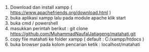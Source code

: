 1. Download dan install xampp ( https://www.apachefriends.org/download.html )
2. buka aplikasi xampp lalu pada module apache klik start
3. buka cmd / powershell
4. masukkan perintah berikut : git clone https://github.com/MuhammadNaufalJatiageng/matahati.git
5. copy file matahati ke folder xampp ( default : C:/xampp/htdocs )
6. buka browser pada kolom pencarian ketik : localhost/matahati 
